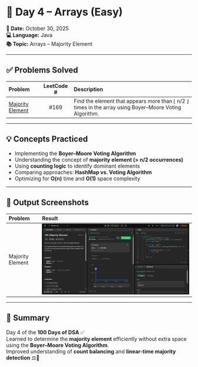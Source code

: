 # 🧠 Day 4 – Arrays (Easy)

**📅 Date:** October 30, 2025  
**💻 Language:** Java  
**📚 Topic:** Arrays – Majority Element  

---

## ✅ Problems Solved
| Problem | LeetCode # | Description |
|:--|:--:|:--|
| [Majority Element](https://leetcode.com/problems/majority-element/) | #169 | Find the element that appears more than ⌊ n/2 ⌋ times in the array using Boyer–Moore Voting Algorithm. |

---

## 💡 Concepts Practiced
- Implementing the **Boyer–Moore Voting Algorithm**  
- Understanding the concept of **majority element (> n/2 occurrences)**  
- Using **counting logic** to identify dominant elements  
- Comparing approaches: **HashMap vs. Voting Algorithm**  
- Optimizing for **O(n)** time and **O(1)** space complexity  

---

## 🧩 Output Screenshots
| Problem | Result |
|:--|:--|
| Majority Element | ![MajorityElement_result](./MajorityElement.png) |

---

## 🏁 Summary
Day 4 of the **100 Days of DSA** ✅  
Learned to determine the **majority element** efficiently without extra space using the **Boyer–Moore Voting Algorithm**.  
Improved understanding of **count balancing** and **linear-time majority detection** ⚖️🚀
